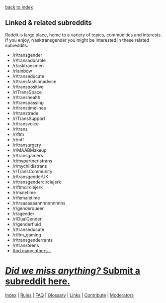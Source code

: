 [back to Index](https://github.com/MissTeapot/LGBT-Wikis/blob/main/github_wiki/asktransgender/index.md)

## Linked &amp; related subreddits

Reddit is large place, home to a variety of topics, communities and interests. If you enjoy, r/asktransgender you might be interested in these related subreddits:

- /r/transgender  
- /r/transadorable
- /r/asktransmen 
- /r/ainbow  
- /r/transeducate  
- /r/transfashionadvice  
- /r/transpositive  
- /r/TransSpace
- /r/transhealth  
- /r/transpassing 
- /r/transtimelines
- /r/transtrade   
- /r/TransSupport  
- /r/transvoice  
- /r/trans
- /r/ftm  
- /r/mtf  
- /r/transurgery
- /r/MAABMakeup 
- /r/transgamers  
- /r/mypartneristrans
- /r/mychildistrans
- /r/TransCommunity
- /r/transgenderUK  
- /r/transgendercirclejerk 
- /r/ftmcirclejerk
- /r/maletime
- /r/femaletime
- /r/traaaaaaannnnnnnnnns
- /r/genderqueer
- /r/agender
- /r/DualGender 
- /r/genderfluid
- /r/transeducate
- /r/ftm_gaming
- /r/transgenderrants
- /r/transteens
- [And many others...](http://www.reddit.com/r/TGDisc+TheTransphobiaSquad+genderqueer+mypartneristrans+tgposttransition+transurgery+transtrade+tranarchism+actuallesbians+queer+bisexual+asexuality+gay+TwoXChromosomes+queertransmen+OneY+bisexuality+TGmedia+TransHack+crossdressing+trans+AmIASexyQueer+transpassing+transgamers+samesexparent+TransChallenges+dualgender+androgyny+genderqueer+DualGender+ainbow+TransSpace+lgbt+TransphobiaProject+transfashionadvice+GenderEgalitarian+transpositive+transvoice+transgender_storytime+transprogress+shittytransgender+TransSupport+transranting+transhealth+queercraft+sexology+TransphobiaProject)

# [*Did we miss anything?* Submit a subreddit here.](http://www.reddit.com/message/compose?to=%2Fr%2Fasktransgender)

[Index](https://github.com/MissTeapot/LGBT-Wikis/blob/main/github_wiki/asktransgender/index.md) | [Rules](https://github.com/MissTeapot/LGBT-Wikis/blob/main/github_wiki/asktransgender/rules.md) | [FAQ](https://github.com/MissTeapot/LGBT-Wikis/blob/main/github_wiki/asktransgender/faq.md) | [Glossary](https://github.com/MissTeapot/LGBT-Wikis/blob/main/github_wiki/asktransgender/glossary.md) | [Links](https://github.com/MissTeapot/LGBT-Wikis/blob/main/github_wiki/asktransgender/linked.md) | [Contribute](https://github.com/MissTeapot/LGBT-Wikis/blob/main/github_wiki/asktransgender/contribute.md) | [Moderators](http://www.reddit.com/message/compose?to=%2Fr%2Fasktransgender)